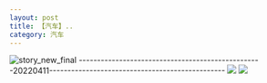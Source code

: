 ```yaml
---
layout: post
title: 【汽车】..
category: 汽车
---
```

![story_new_final](http://r8s97vm6g.hd-bkt.clouddn.com/img/story_new_final_0322.png)
--------------------------------------------------20220411------------------------------------------------
![](http://r8s97vm6g.hd-bkt.clouddn.com/img/car-220412-1.png)
![](http://r8s97vm6g.hd-bkt.clouddn.com/img/car-220412-2.png)

  




